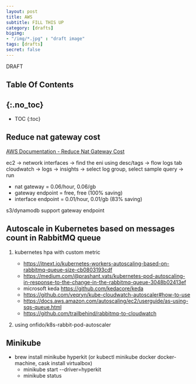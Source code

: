 ```yaml
---
layout: post
title: AWS
subtitle: FILL THIS UP
category: [drafts] 
bigimg: 
- "/img/*.jpg" : "draft image"
tags: [drafts]
secret: false
---
```


DRAFT  

## Table Of Contents
{:.no_toc}
---
- TOC
{:toc}

## Reduce nat gateway cost

[AWS Documentation - Reduce Nat Gateway Cost](https://aws.amazon.com/premiumsupport/knowledge-center/vpc-reduce-nat-gateway-transfer-costs/)

ec2 -> network interfaces -> find the eni using desc/tags -> flow logs tab
cloudwatch -> logs -> insights -> select log group, select sample query -> run

- nat gateway        = 0.06/hour, 0.06/gb
- gateway endpoint   = free,      free    (100% saving)
- interface endpoint = 0.01/hour, 0.01/gb (83% saving)

s3/dynamodb support gateway endpoint


## Autoscale in Kubernetes based on messages count in RabbitMQ queue

1. kubernetes hpa with custom metric

    + https://itnext.io/kubernetes-workers-autoscaling-based-on-rabbitmq-queue-size-cb0803193cdf
    + https://medium.com/@prashant.vats/kubernetes-pod-autoscaling-in-response-to-the-change-in-the-rabbitmq-queue-3048b02413ef
    + microsoft keda https://github.com/kedacore/keda
    + https://github.com/veqryn/kube-cloudwatch-autoscaler#how-to-use
    + https://docs.aws.amazon.com/autoscaling/ec2/userguide/as-using-sqs-queue.html
    + https://github.com/trailbehind/rabbitmq-to-cloudwatch

2. using onfido/k8s-rabbit-pod-autoscaler


## Minikube

- brew install minikube hyperkit (or kubectl minikube docker docker-machine, cask install virtualbox)
	- minikube start --driver=hyperkit
	- minikube status
